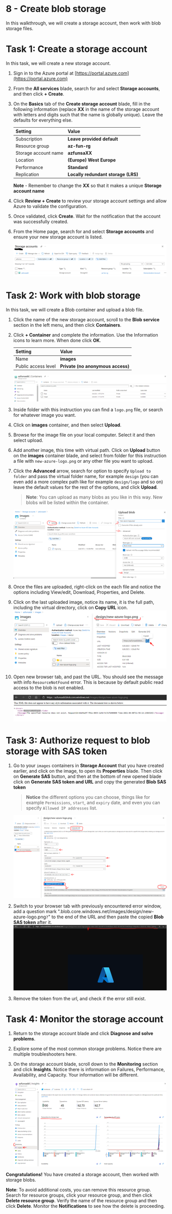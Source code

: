 # 8 - Create blob storage

In this walkthrough, we will create a storage account, then work with blob storage files.

# Task 1: Create a storage account

In this task, we will create a new storage account. 

1. Sign in to the Azure portal at [https://portal.azure.com](https://portal.azure.com)

2. From the **All services** blade, search for and select **Storage accounts**, and then click **+ Create**. 

3. On the **Basics** tab of the **Create storage account** blade, fill in the following information (replace **XX** in the name of the storage account with letters and digits such that the name is globally unique). Leave the defaults for everything else.

    | Setting              | Value                               |
    | -------------------- | ----------------------------------- |
    | Subscription         | **Leave provided default**          |
    | Resource group       | **az-fun-rg**                       |
    | Storage account name | **azfunsaXX**                       |
    | Location             | **(Europe) West Europe**            |
    | Performance          | **Standard**                        |
    | Replication          | **Locally redundant storage (LRS)** |
    

    **Note** - Remember to change the **XX** so that it makes a unique **Storage account name**

4. Click **Review + Create** to review your storage account settings and allow Azure to validate the configuration. 

5. Once validated, click **Create**. Wait for the notification that the account was successfully created. 

6. From the Home page, search for and select **Storage accounts** and ensure your new storage account is listed.

    ![storage-account-list](/assets/storage-account-list.PNG)

# Task 2: Work with blob storage

In this task, we will create a Blob container and upload a blob file. 

1. Click the name of the new storage account, scroll to the **Blob service** section in the left menu, and then click **Containers**.

2. Click **+ Container** and complete the information. Use the Information icons to learn more. When done click **OK**.


    | Setting             | Value                             |
    | ------------------- | --------------------------------- |
    | Name                | **images**                        |
    | Public access level | **Private (no anonymous access)** |
  

    ![storage-account-images-container.PNG](/assets/storage-account-images-container.PNG)

3. Inside folder with this instruction you can find a `logo.png` file, or search for whatever image you want. 

4. Click on **images** container, and then select **Upload**.

5. Browse for the image file on your local computer. Select it and then select upload.
   
6. Add another image, this time with virtual path. Click on **Upload** button on the **images** container blade, and select from folder for this instruction a file with `new-azure-logo.png` or any other file you want to upload.

7. Click the **Advanced** arrow, search for option to specify `Upload to folder` and pass the virtual folder name, for  example `design` (you can even add a more complex path like for example `design/logo` and so on) leave the default values for the rest of the options, and click **Upload**.

    >**Note**: You can upload as many blobs as you like in this way. New blobs will be listed within the container.

    ![storage-account-image-with-virtual-dir.PNG](/assets/storage-account-image-with-virtual-dir.PNG)
8. Once the files are uploaded, right-click on the each file and notice the options including View/edit, Download, Properties, and Delete. 

9.  Click on the last uploaded image, notice its name, it is the full path, including the virtual directory, click on **Copy URL** icon.
    ![storage-account-image-with-virtual-dir-copy-url.PNG](/assets/storage-account-image-with-virtual-dir-copy-url.PNG)

10. Open new browser tab, and past the URL. You should see the message with info `ResourceNotFound` error. This is because by default public read access to the blob is not enabled.

    ![storage-account-image-resource-not-found](/assets/storage-account-image-resource-not-found.PNG)

# Task 3: Authorize request to blob storage with SAS token

1. Go to your `images` containers in **Storage Account** that you have created earlier, and click on the image, to open its **Properties** blade. Then click on **Generate SAS** button, and then at the bottom of new opened blade click on **Generate SAS token and URL** and copy the generated **Blob SAS token**

    >**Notice** the different options you can choose, things like for example `Permissions`, `start`, and `expiry` date, and even you can specify `Allowed IP addresses` list.

    ![storage-account-image-generate-sas-token](/assets/storage-account-image-generate-sas-token.PNG)

2. Switch to your browser tab with previously encountered error window, add a question mark ".blob.core.windows.net/images/design/new-azure-logo.png`?`" to the end of the URL and then paste the copied **Blob SAS token** after it.
   ![storage-account-image-access-with-sas-token](/assets/storage-account-image-access-with-sas-token.PNG)

3. Remove the token from the url, and check if the error still exist.


# Task 4: Monitor the storage account

1. Return to the storage account blade and click **Diagnose and solve problems**. 

2. Explore some of the most common storage problems. Notice there are multiple troubleshooters here.

3. On the storage account blade, scroll down to the **Monitoring** section and click **Insights**. Notice there is information on Failures, Performance, Availability, and Capacity. Your information will be different.

    ![storage-account-insights-blade.PNG](/assets/storage-account-insights-blade.PNG)


**Congratulations!** You have created a storage account, then worked with storage blobs.

**Note**: To avoid additional costs, you can remove this resource group. Search for resource groups, click your resource group, and then click **Delete resource group**. Verify the name of the resource group and then click **Delete**. Monitor the **Notifications** to see how the delete is proceeding.